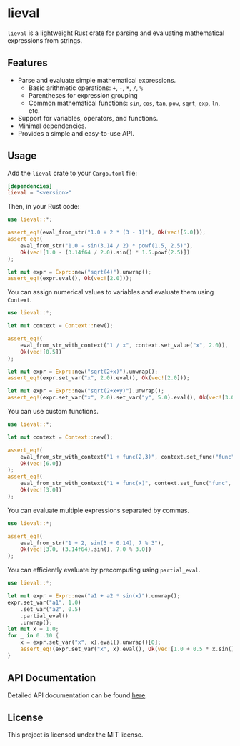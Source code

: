 # lieval

`lieval` is a lightweight Rust crate for parsing and evaluating mathematical expressions from strings.

## Features

- Parse and evaluate simple mathematical expressions.
    - Basic arithmetic operations: `+`, `-`, `*`, `/`, `%`
    - Parentheses for expression grouping
    - Common mathematical functions: `sin`, `cos`, `tan`, `pow`, `sqrt`, `exp`, `ln`, etc.
- Support for variables, operators, and functions.
- Minimal dependencies.
- Provides a simple and easy-to-use API.

## Usage

Add the `lieval` crate to your `Cargo.toml` file:

```toml
[dependencies]
lieval = "<version>"
```

Then, in your Rust code:

```rust
use lieval::*;

assert_eq!(eval_from_str("1.0 + 2 * (3 - 1)"), Ok(vec![5.0]));
assert_eq!(
    eval_from_str("1.0 - sin(3.14 / 2) * powf(1.5, 2.5)"),
    Ok(vec![1.0 - (3.14f64 / 2.0).sin() * 1.5.powf(2.5)])
);

let mut expr = Expr::new("sqrt(4)").unwrap();
assert_eq!(expr.eval(), Ok(vec![2.0]));
```

You can assign numerical values to variables and evaluate them using `Context`.

```rust
use lieval::*;

let mut context = Context::new();

assert_eq!(
    eval_from_str_with_context("1 / x", context.set_value("x", 2.0)),
    Ok(vec![0.5])
);

let mut expr = Expr::new("sqrt(2+x)").unwrap();
assert_eq!(expr.set_var("x", 2.0).eval(), Ok(vec![2.0]));

let mut expr = Expr::new("sqrt(2+x+y)").unwrap();
assert_eq!(expr.set_var("x", 2.0).set_var("y", 5.0).eval(), Ok(vec![3.0]));
```

You can use custom functions.

```rust
use lieval::*;

let mut context = Context::new();

assert_eq!(
    eval_from_str_with_context("1 + func(2,3)", context.set_func("func", 2, |x| x[0] + x[1])),
    Ok(vec![6.0])
);
assert_eq!(
    eval_from_str_with_context("1 + func(x)", context.set_func("func", 1, |x| x[0] * 2.0).set_value("x", 1.0)),
    Ok(vec![3.0])
);
```

You can evaluate multiple expressions separated by commas.

```rust
use lieval::*;

assert_eq!(
    eval_from_str("1 + 2, sin(3 + 0.14), 7 % 3"), 
    Ok(vec![3.0, (3.14f64).sin(), 7.0 % 3.0])
);
```

You can efficiently evaluate by precomputing using `partial_eval`.

```rust
use lieval::*;

let mut expr = Expr::new("a1 + a2 * sin(x)").unwrap();
expr.set_var("a1", 1.0)
    .set_var("a2", 0.5)
    .partial_eval()
    .unwrap();
let mut x = 1.0;
for _ in 0..10 {
    x = expr.set_var("x", x).eval().unwrap()[0];
    assert_eq!(expr.set_var("x", x).eval(), Ok(vec![1.0 + 0.5 * x.sin()]));
}
```

## API Documentation

Detailed API documentation can be found [here](https://docs.rs/lieval).

## License

This project is licensed under the MIT license.